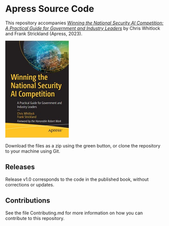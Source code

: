 # Apress Source Code

This repository accompanies [*Winning the National Security AI Competition: A Practical Guide for Government and Industry Leaders*](https://www.link.springer.com/book/10.1007/9781484288139) by Chris Whitlock and Frank Strickland (Apress, 2023).

[comment]: #cover
![Cover image](9781484288139.JPG)

Download the files as a zip using the green button, or clone the repository to your machine using Git.

## Releases

Release v1.0 corresponds to the code in the published book, without corrections or updates.

## Contributions

See the file Contributing.md for more information on how you can contribute to this repository.